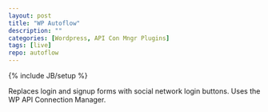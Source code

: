 ```yaml
---
layout: post
title: "WP Autoflow"
description: ""
categories: [Wordpress, API Con Mngr Plugins]
tags: [live]
repo: autoflow
---
```

{% include JB/setup %}

Replaces login and signup forms with social network login buttons. Uses the
WP API Connection Manager.